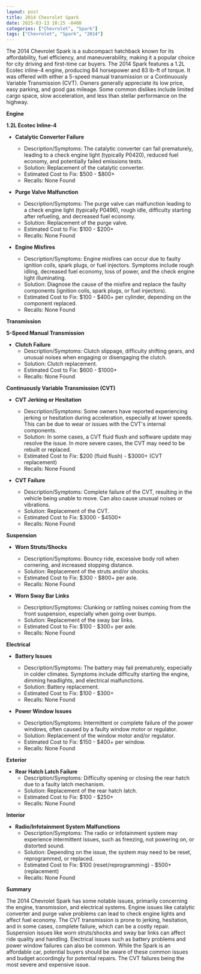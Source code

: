 ```yaml
---
layout: post
title: 2014 Chevrolet Spark
date: 2025-03-13 10:25 -0400
categories: ["Chevrolet", "Spark"]
tags: ["Chevrolet", "Spark", "2014"]
---
```

The 2014 Chevrolet Spark is a subcompact hatchback known for its affordability, fuel efficiency, and maneuverability, making it a popular choice for city driving and first-time car buyers. The 2014 Spark features a 1.2L Ecotec inline-4 engine, producing 84 horsepower and 83 lb-ft of torque. It was offered with either a 5-speed manual transmission or a Continuously Variable Transmission (CVT). Owners generally appreciate its low price, easy parking, and good gas mileage. Some common dislikes include limited cargo space, slow acceleration, and less than stellar performance on the highway.

**Engine**

**1.2L Ecotec Inline-4**

*   **Catalytic Converter Failure**
    *   Description/Symptoms: The catalytic converter can fail prematurely, leading to a check engine light (typically P0420), reduced fuel economy, and potentially failed emissions tests.
    *   Solution: Replacement of the catalytic converter.
    *   Estimated Cost to Fix: $500 - $800+
    *   Recalls: None Found

*   **Purge Valve Malfunction**
    *   Description/Symptoms: The purge valve can malfunction leading to a check engine light (typically P0496), rough idle, difficulty starting after refueling, and decreased fuel economy.
    *   Solution: Replacement of the purge valve.
    *   Estimated Cost to Fix: $100 - $200+
    *   Recalls: None Found

*   **Engine Misfires**
    *   Description/Symptoms: Engine misfires can occur due to faulty ignition coils, spark plugs, or fuel injectors. Symptoms include rough idling, decreased fuel economy, loss of power, and the check engine light illuminating.
    *   Solution: Diagnose the cause of the misfire and replace the faulty components (ignition coils, spark plugs, or fuel injectors).
    *   Estimated Cost to Fix: $100 - $400+ per cylinder, depending on the component replaced.
    *   Recalls: None Found

**Transmission**

**5-Speed Manual Transmission**

*   **Clutch Failure**
    *   Description/Symptoms: Clutch slippage, difficulty shifting gears, and unusual noises when engaging or disengaging the clutch.
    *   Solution: Clutch replacement.
    *   Estimated Cost to Fix: $600 - $1000+
    *   Recalls: None Found

**Continuously Variable Transmission (CVT)**

*   **CVT Jerking or Hesitation**
    *   Description/Symptoms: Some owners have reported experiencing jerking or hesitation during acceleration, especially at lower speeds. This can be due to wear or issues with the CVT's internal components.
    *   Solution: In some cases, a CVT fluid flush and software update may resolve the issue. In more severe cases, the CVT may need to be rebuilt or replaced.
    *   Estimated Cost to Fix: $200 (fluid flush) - $3000+ (CVT replacement)
    *   Recalls: None Found

*   **CVT Failure**
    *   Description/Symptoms: Complete failure of the CVT, resulting in the vehicle being unable to move. Can also cause unusual noises or vibrations.
    *   Solution: Replacement of the CVT.
    *   Estimated Cost to Fix: $3000 - $4500+
    *   Recalls: None Found

**Suspension**

*   **Worn Struts/Shocks**
    *   Description/Symptoms: Bouncy ride, excessive body roll when cornering, and increased stopping distance.
    *   Solution: Replacement of the struts and/or shocks.
    *   Estimated Cost to Fix: $300 - $800+ per axle.
    *   Recalls: None Found

*   **Worn Sway Bar Links**
    *   Description/Symptoms: Clunking or rattling noises coming from the front suspension, especially when going over bumps.
    *   Solution: Replacement of the sway bar links.
    *   Estimated Cost to Fix: $100 - $300+ per axle.
    *   Recalls: None Found

**Electrical**

*   **Battery Issues**
    *   Description/Symptoms: The battery may fail prematurely, especially in colder climates. Symptoms include difficulty starting the engine, dimming headlights, and electrical malfunctions.
    *   Solution: Battery replacement.
    *   Estimated Cost to Fix: $100 - $300+
    *   Recalls: None Found

*   **Power Window Issues**
    *   Description/Symptoms: Intermittent or complete failure of the power windows, often caused by a faulty window motor or regulator.
    *   Solution: Replacement of the window motor and/or regulator.
    *   Estimated Cost to Fix: $150 - $400+ per window.
    *   Recalls: None Found

**Exterior**

*   **Rear Hatch Latch Failure**
    *   Description/Symptoms: Difficulty opening or closing the rear hatch due to a faulty latch mechanism.
    *   Solution: Replacement of the rear hatch latch.
    *   Estimated Cost to Fix: $100 - $250+
    *   Recalls: None Found

**Interior**

*   **Radio/Infotainment System Malfunctions**
    *   Description/Symptoms: The radio or infotainment system may experience intermittent issues, such as freezing, not powering on, or distorted sound.
    *   Solution: Depending on the issue, the system may need to be reset, reprogrammed, or replaced.
    *   Estimated Cost to Fix: $100 (reset/reprogramming) - $500+ (replacement)
    *   Recalls: None Found

**Summary**

The 2014 Chevrolet Spark has some notable issues, primarily concerning the engine, transmission, and electrical systems. Engine issues like catalytic converter and purge valve problems can lead to check engine lights and affect fuel economy. The CVT transmission is prone to jerking, hesitation, and in some cases, complete failure, which can be a costly repair. Suspension issues like worn struts/shocks and sway bar links can affect ride quality and handling. Electrical issues such as battery problems and power window failures can also be common. While the Spark is an affordable car, potential buyers should be aware of these common issues and budget accordingly for potential repairs. The CVT failures being the most severe and expensive issue.

